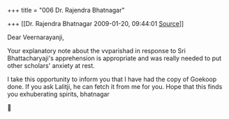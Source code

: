 +++
title = "006 Dr. Rajendra Bhatnagar"

+++
[[Dr. Rajendra Bhatnagar	2009-01-20, 09:44:01 [Source](https://groups.google.com/g/bvparishat/c/-nOBNz--hSQ)]]



Dear Veernarayanji,



Your explanatory note about the vvparishad in response to Sri Bhattacharyaji's apprehension is appropriate and was really needed to put other scholars' anxiety at rest.

I take this opportunity to inform you that I have had the copy of Goekoop done. If you ask Lalitji, he can fetch it from me for you. Hope that this finds you exhuberating spirits, bhatnagar  
  



